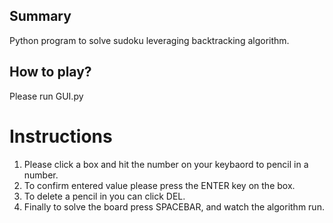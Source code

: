 ## Summary
Python program to solve sudoku leveraging backtracking algorithm. 

## How to play?
Please run GUI.py

# Instructions
1. Please click a box and hit the number on your keybaord to pencil in a number. 
2. To confirm entered value please press the ENTER key on the box. 
3. To delete a pencil in you can click DEL. 
4. Finally to solve the board press SPACEBAR, and watch the algorithm run.


